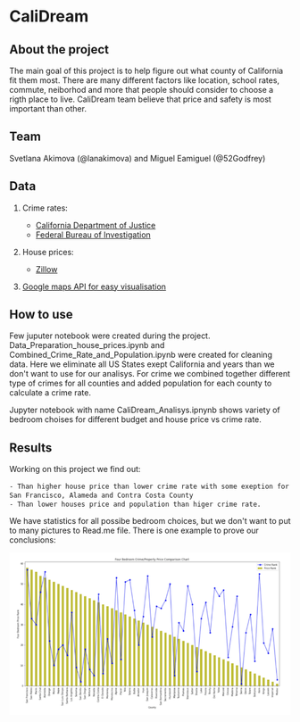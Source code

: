 # CaliDream

## About the project

  The main goal of this project is to help figure out what county of California fit them most. There are many different factors like location, school rates, commute, neiborhod and more that people should consider to choose a rigth place to live. CaliDream team believe that price and safety is most important than other. 
  
## Team
Svetlana Akimova (@lanakimova) and Miguel Eamiguel (@52Godfrey)

## Data

1. Crime rates: 
    - [California Department of Justice](https://openjustice.doj.ca.gov/)
    - [Federal Bureau of Investigation](https://crime-data-explorer.fr.cloud.gov/)

2. House prices:
    - [Zillow](https://www.zillow.com/research/data/)

3. [Google maps API for easy visualisation](https://developers.google.com/maps/documentation)

## How to use

Few juputer notebook were created during the project. Data_Preparation_house_prices.ipynb and Combined_Crime_Rate_and_Population.ipynb were created for cleaning data. Here we eliminate all US States exept California and years than we don't want to use for our analisys. For crime we combined together different type of crimes for all counties and added population for each county to calculate a crime rate. 

Jupyter notebook with name CaliDream_Analisys.ipnynb shows variety of bedroom choises for different budget and house price vs crime rate.


## Results

  Working on this project we find out:
  
    - Than higher house price than lower crime rate with some exeption for San Francisco, Alameda and Contra Costa County
    - Than lower houses price and population than higer crime rate.
  
  We have statistics for all possibe bedroom choices, but we don't want to put to many pictures to Read.me file. There is one example to prove our conclusions:
  
  ![Price vs. Property Crime](Outcome/PropertyCrime_vs_HousePrice.png)
 

  
  
